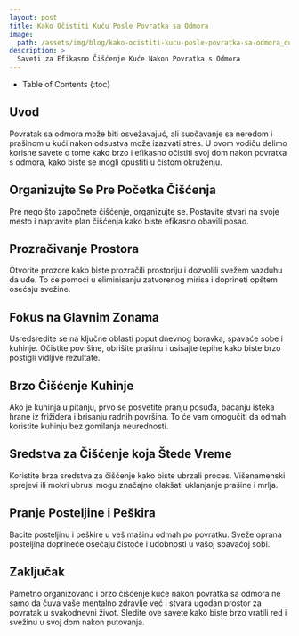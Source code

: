 ```yaml
---
layout: post
title: Kako Očistiti Kuću Posle Povratka sa Odmora
image: 
  path: /assets/img/blog/kako-ocistiti-kucu-posle-povratka-sa-odmora_dubinsko_pranje_ba.jpg
description: >
  Saveti za Efikasno Čišćenje Kuće Nakon Povratka s Odmora
---
```



- Table of Contents
{:toc}


## Uvod

Povratak sa odmora može biti osvežavajuć, ali suočavanje sa neredom i prašinom u kući nakon odsustva može izazvati stres. U ovom vodiču delimo korisne savete o tome kako brzo i efikasno očistiti svoj dom nakon povratka s odmora, kako biste se mogli opustiti u čistom okruženju.


## Organizujte Se Pre Početka Čišćenja

Pre nego što započnete čišćenje, organizujte se. Postavite stvari na svoje mesto i napravite plan čišćenja kako biste efikasno obavili posao.


## Prozračivanje Prostora

Otvorite prozore kako biste prozračili prostoriju i dozvolili svežem vazduhu da uđe. To će pomoći u eliminisanju zatvorenog mirisa i doprineti opštem osećaju svežine.


## Fokus na Glavnim Zonama

Usredsredite se na ključne oblasti poput dnevnog boravka, spavaće sobe i kuhinje. Očistite površine, obrišite prašinu i usisajte tepihe kako biste brzo postigli vidljive rezultate.


## Brzo Čišćenje Kuhinje

Ako je kuhinja u pitanju, prvo se posvetite pranju posuđa, bacanju isteka hrane iz frižidera i brisanju radnih površina. To će vam omogućiti da odmah koristite kuhinju bez gomilanja neurednosti.


## Sredstva za Čišćenje koja Štede Vreme

Koristite brza sredstva za čišćenje kako biste ubrzali proces. Višenamenski sprejevi ili mokri ubrusi mogu značajno olakšati uklanjanje prašine i mrlja.


## Pranje Posteljine i Peškira

Bacite posteljinu i peškire u veš mašinu odmah po povratku. Sveže oprana posteljina doprineće osećaju čistoće i udobnosti u vašoj spavaćoj sobi.


## Zaključak

Pametno organizovano i brzo čišćenje kuće nakon povratka sa odmora ne samo da čuva vaše mentalno zdravlje već i stvara ugodan prostor za povratak u svakodnevni život. Sledite ove savete kako biste brzo vratili red i svežinu u svoj dom nakon putovanja.
